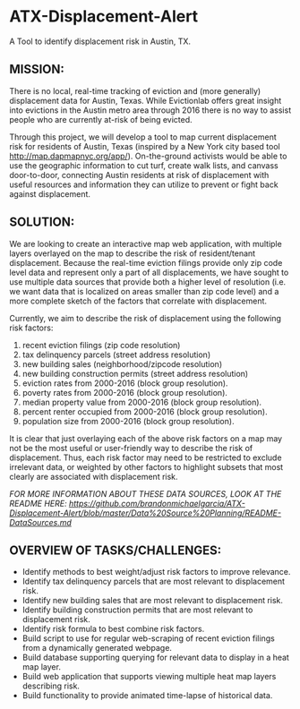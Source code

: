 # ATX-Displacement-Alert
A Tool to identify displacement risk in Austin, TX.


## MISSION:
There is no local, real-time tracking of eviction and (more generally) displacement data for Austin, Texas. While Evictionlab offers great insight into evictions in the Austin metro area through 2016 there is no way to assist people who are currently at-risk of being evicted.

Through this project, we will develop a tool to map current displacement risk for residents of Austin, Texas (inspired by a New York city based tool http://map.dapmapnyc.org/app/). On-the-ground activists would be able to use the geographic information to cut turf, create walk lists, and canvass door-to-door, connecting Austin residents at risk of displacement with useful resources and information they can utilize to prevent or fight back against displacement.


## SOLUTION:
We are looking to create an interactive map web application, with multiple layers overlayed on the map to describe the risk of resident/tenant displacement. Because the real-time eviction filings provide only zip code level data and represent only a part of all displacements, we have sought to use multiple data sources that provide both a higher level of resolution (i.e. we want data that is localized on areas smaller than zip code level) and a more complete sketch of the factors that correlate with displacement.

Currently, we aim to describe the risk of displacement using the following risk factors:
1. recent eviction filings (zip code resolution)
2. tax delinquency parcels (street address resolution)
3. new building sales (neighborhood/zipcode resolution)
4. new building construction permits (street address resolution)
5. eviction rates from 2000-2016 (block group resolution).
6. poverty rates from 2000-2016 (block group resolution).
7. median property value from 2000-2016 (block group resolution).
8. percent renter occupied from 2000-2016 (block group resolution).
9. population size from 2000-2016 (block group resolution).

It is clear that just overlaying each of the above risk factors on a map may not be the most useful or user-friendly way to describe the risk of displacement. Thus, each risk factor may need to be restricted to exclude irrelevant data, or weighted by other factors to highlight subsets that most clearly are associated with displacement risk.

*FOR MORE INFORMATION ABOUT THESE DATA SOURCES, LOOK AT THE README HERE: https://github.com/brandonmichaelgarcia/ATX-Displacement-Alert/blob/master/Data%20Source%20Planning/README-DataSources.md*


## OVERVIEW OF TASKS/CHALLENGES:
* Identify methods to best weight/adjust risk factors to improve relevance.
* Identify tax delinquency parcels that are most relevant to displacement risk.
* Identify new building sales that are most relevant to displacement risk.
* Identify building construction permits that are most relevant to displacement risk.
* Identify risk formula to best combine risk factors.
* Build script to use for regular web-scraping of recent eviction filings from a dynamically generated webpage.
* Build database supporting querying for relevant data to display in a heat map layer.
* Build web application that supports viewing multiple heat map layers describing risk. 
* Build functionality to provide animated time-lapse of historical data.
